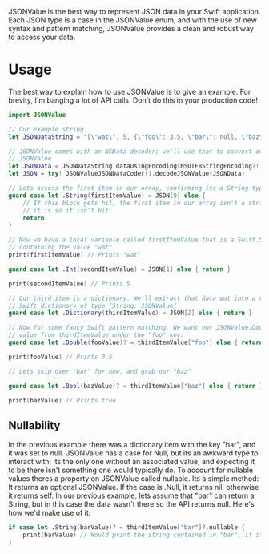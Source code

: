 JSONValue is the best way to represent JSON data in your Swift application. Each JSON type is a case in the JSONValue enum,
and with the use of new syntax and pattern matching, JSONValue provides a clean and robust way to access your data.

# Usage

The best way to explain how to use JSONValue is to give an example. For brevity, I'm banging a lot of API calls. Don't do this 
in your production code!

```swift
import JSONValue

// Our example string
let JSONDataString = "[\"wat\", 5, {\"foo\": 3.5, \"bar\": null, \"baz\": true}]"

// JSONValue comes with an NSData decoder; we'll use that to convert our string to a
// JSONValue
let JSONData = JSONDataString.dataUsingEncoding(NSUTF8StringEncoding)!
let JSON = try! JSONValueJSONDataCoder().decodeJSONValue(JSONData)

// Lets access the first item in our array, confirming its a String type
guard case let .String(firstItemValue) = JSON[0] else {
    // If this block gets hit, the first item in our array isn't a string. In our case
    // it is so it isn't hit
    return
}

// Now we have a local variable called firstItemValue that is a Swift.String 
// containing the value "wat"
print(firstItemValue) // Prints "wat"

guard case let .Int(secondItemValue) = JSON[1] else { return }

print(secondItemValue) // Prints 5

// Our third item is a dictionary. We'll extract that data out into a regular 
// Swift dictionary of type [String: JSONValue]
guard case let .Dictionary(thirdItemValue) = JSON[2] else { return }

// Now for some fancy Swift pattern matching. We want our JSONValue.Double's 
// value from thirdItemValue under the "foo" key:
guard case let .Double(fooValue)? = thirdItemValue["foo"] else { return }

print(fooValue) // Prints 3.5

// Lets skip over "bar" for now, and grab our "baz"

guard case let .Bool(bazValue)? = thirdItemValue["baz"] else { return }

print(bazValue) // Prints true

```

## Nullability

In the previous example there was a dictionary item with the key "bar", and it was set to null. JSONValue has a case
for Null, but its an awkward type to interact with; its the only one without an associated value, and expecting it to 
be there isn't something one would typically do. To account for nullable values theres a property on JSONValue called
nullable. Its a simple method: It returns an optional JSONValue. If the case is .Null, it returns nil, otherwise it
returns self. In our previous example, lets assume that "bar" can return a String, but in this case the data wasn't
there so the API returns null. Here's how we'd make use of it:

```swift
if case let .String(barValue)? = thirdItemValue["bar"]?.nullable {
    print(barValue) // Would print the string contained in "bar", if it had one.
}
```
